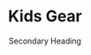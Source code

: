 ---
title: Kids Gear
subtitle: Secondary Heading
collection_id: 242649432234
layout: post
jumbotron_image: '/assets/images/ali_2.jpg'
paragraph: insert individual paragaph.
---